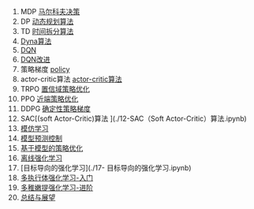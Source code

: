1. MDP [马尔科夫决策](./01-MDP.ipynb)
2. DP [动态规划算法](./DP.ipynb)
3. TD [时间拆分算法](./03-TD_sarsa_n-sarsa_Qlearning.ipynb)
4. [Dyna算法](./04-Dyna_Q.ipynb)
5. [DQN](./05-DQN.ipynb)
6. [DQN改进](./06-DQN_improve.ipynb)
7. 策略梯度 [policy](./07-policy-log.ipynb)
8. actor-critic算法  [actor-critic算法](./08-actor-critic算法.ipynb)
9. TRPO [置信域策略优化](./09-TRPO.ipynb)
10. PPO [近端策略优化](./10-PPO.ipynb)
11. DDPG [确定性策略梯度](./11-DDPG确定性策略梯度定理.ipynb)
12. SAC[(soft Actor-Critic)算法 ](./12-SAC（Soft Actor-Critic）算法.ipynb)
13. [模仿学习](./13-imitation模仿学习.ipynb)
14. [模型预测控制](./14-模型预测控制.ipynb)
15. [基于模型的策略优化](./15-基于模型的策略优化.ipynb)
16. [离线强化学习](./16-离线强化学习.ipynb)
17. [目标导向的强化学习](./17- 目标导向的强化学习.ipynb)
18. [多执行体强化学习-入门](./18-多智能体强化学习入门.ipynb)
19. [多稚嫩提强化学习-进阶](./19-多智能体强化学习进阶CTDE.ipynb)
20. [总结与展望](./20-总结与展望.ipynb)
